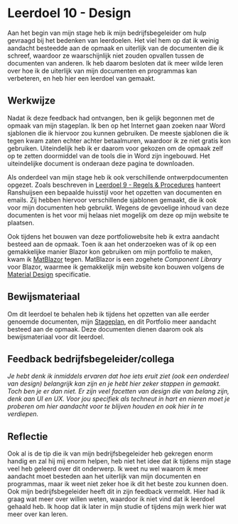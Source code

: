﻿# Leerdoel 10 - Design
Aan het begin van mijn stage heb ik mijn bedrijfsbegeleider om hulp gevraagd bij het bedenken van leerdoelen. Het viel hem op dat ik weinig aandacht besteedde aan de opmaak en uiterlijk van de documenten die ik schreef, waardoor ze waarschijnlijk niet zouden opvallen tussen de documenten van anderen. Ik heb daarom besloten dat ik meer wilde leren over hoe ik de uiterlijk van mijn documenten en programmas kan verbeteren, en heb hier een leerdoel van gemaakt.

## Werkwijze

Nadat ik deze feedback had ontvangen, ben ik gelijk begonnen met de opmaak van mijn stageplan. Ik ben op het Internet gaan zoeken naar Word sjablonen die ik hiervoor zou kunnen gebruiken. De meeste sjablonen die ik tegen kwam zaten echter achter betaalmuren, waardoor ik ze niet gratis kon gebruiken. Uiteindelijk heb ik er daarom voor gekozen om de opmaak zelf op te zetten doormiddel van de tools die in Word zijn ingebouwd. Het uiteindelijke document is onderaan deze pagina te downloaden.

Als onderdeel van mijn stage heb ik ook verschillende ontwerpdocumenten opgezet. Zoals beschreven in [Leerdoel 9 - Regels & Procedures](Content/Stage3/Leerdoelen/9) hanteert Ranshuijsen een bepaalde huisstijl voor het opzetten van documenten en emails. Zij hebben hiervoor verschillende sjablonen gemaakt, die ik ook voor mijn documenten heb gebruikt. Wegens de gevoelige inhoud van deze documenten is het voor mij helaas niet mogelijk om deze op mijn website te plaatsen.

Ook tijdens het bouwen van deze portfoliowebsite heb ik extra aandacht besteed aan de opmaak. Toen ik aan het onderzoeken was of ik op een gemakkelijke manier Blazor kon gebruiken om mijn portfolio te maken, kwam ik [MatBlazor](https://www.matblazor.com/) tegen. MatBlazor is een zogehete _Component Library_ voor Blazor, waarmee ik gemakkelijk mijn website kon bouwen volgens de [Material Design](https://material.io/design) specificatie. 

## Bewijsmateriaal
Om dit leerdoel te behalen heb ik tijdens het opzetten van alle eerder genoemde documenten, mijn [Stageplan](Content/Stage3/Stageplan), en dit Portfolio meer aandacht besteed aan de opmaak. Deze documenten dienen daarom ook als bewijsmateriaal voor dit leerdoel.

## Feedback bedrijfsbegeleider/collega
*Je hebt denk ik inmiddels ervaren dat hoe iets eruit ziet (ook een onderdeel van design) belangrijk kan zijn en je hebt hier zeker stappen in gemaakt. Toch ben je er dan niet. Er zijn veel facetten van design die van belang zijn, denk aan UI en UX. Voor jou specifiek als techneut in hart en nieren moet je proberen om hier aandacht voor te blijven houden en ook hier in te verdiepen.*

## Reflectie
Ook al is de tip die ik van mijn bedrijfsbegeleider heb gekregen enorm handig en zal hij mij enorm helpen, heb niet het idee dat ik tijdens mijn stage veel heb geleerd over dit onderwerp. Ik weet nu wel waarom ik meer aandacht moet besteden aan het uiterlijk van mijn documenten en programmas, maar ik weet niet zeker hoe ik dit het beste zou kunnen doen. Ook mijn bedrijfsbegeleider heeft dit in zijn feedback vermeldt. Hier had ik graag wat meer over willen weten, waardoor ik niet vind dat ik leerdoel gehaald heb. Ik hoop dat ik later in mijn studie of tijdens mijn werk hier wat meer over kan leren.

